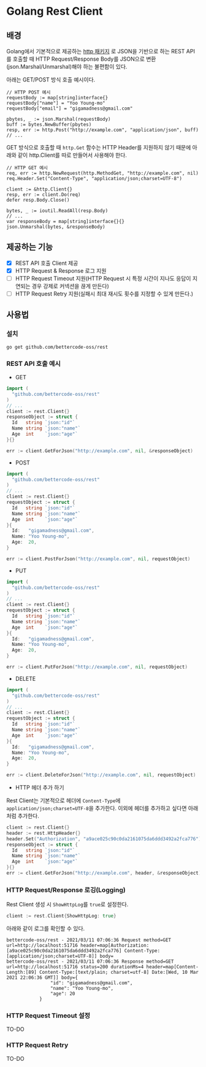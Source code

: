 # Golang Rest Client

## 배경
Golang에서 기본적으로 제공하는 [http 패키지](https://golang.org/pkg/net/http/) 로 JSON을 기반으로 하는 REST API를 호출할 때 
HTTP Request/Response Body를 JSON으로 변환(json.Marshal/Unmarshal)해야 하는 불편함이 있다.

아래는 GET/POST 방식 호출 예시이다.
```golang
// HTTP POST 예시
requestBody := map[string]interface{}
requestBody["name"] = "Yoo Young-mo"
requestBody["email"] = "gigamadness@gmail.com"

pbytes, _ := json.Marshal(requestBody)
buff := bytes.NewBuffer(pbytes)
resp, err := http.Post("http://example.com", "application/json", buff)
// ...
```
GET 방식으로 호출할 때 `http.Get` 함수는 HTTP Header를 지원하지 않기 때문에 아래와 같이 http.Client를 따로 만들어서 사용해야 한다.
```golang
// HTTP GET 예시
req, err := http.NewRequest(http.MethodGet, "http://example.com", nil)
req.Header.Set("Content-Type", "application/json;charset=UTF-8")

client := &http.Client{}
resp, err := client.Do(req)
defer resp.Body.Close()

bytes, _ := ioutil.ReadAll(resp.Body)
// ...
var responseBody = map[string]interface{}{}
json.Unmarshal(bytes, &responseBody)
```

## 제공하는 기능
* [X] REST API 호출 Client 제공
* [X] HTTP Request & Response 로그 지원
* [ ] HTTP Request Timeout 지원(HTTP Request 시 특정 시간이 지나도 응답이 지연되는 경우 강제로 커넥션을 끊게 만든다)
* [ ] HTTP Request Retry 지원(실패시 최대 재시도 횟수를 지정할 수 있게 만든다.)

## 사용법
### 설치
```shell
go get github.com/bettercode-oss/rest
```

### REST API 호출 예시

* GET

```go
import (
  "github.com/bettercode-oss/rest"
)
// ...
client := rest.Client{}
responseObject := struct {
  Id   string `json:"id"`
  Name string `json:"name"`
  Age  int    `json:"age"`
}{}

err := client.GetForJson("http://example.com", nil, &responseObject)
```

* POST

```go
import (
  "github.com/bettercode-oss/rest"
)
// ...
client := rest.Client{}
requestObject := struct {
  Id   string `json:"id"`
  Name string `json:"name"`
  Age  int    `json:"age"`
}{
  Id:   "gigamadness@gmail.com",
  Name: "Yoo Young-mo",
  Age:  20,
}

err := client.PostForJson("http://example.com", nil, requestObject)
```

* PUT

```go
import (
  "github.com/bettercode-oss/rest"
)
// ...
client := rest.Client{}
requestObject := struct {
  Id   string `json:"id"`
  Name string `json:"name"`
  Age  int    `json:"age"`
}{
  Id:   "gigamadness@gmail.com",
  Name: "Yoo Young-mo",
  Age:  20,
}

err := client.PutForJson("http://example.com", nil, requestObject)
```

* DELETE

```go
import (
  "github.com/bettercode-oss/rest"
)
// ...
client := rest.Client{}
requestObject := struct {
  Id   string `json:"id"`
  Name string `json:"name"`
  Age  int    `json:"age"`
}{
  Id:   "gigamadness@gmail.com",
  Name: "Yoo Young-mo",
  Age:  20,
}

err := client.DeleteForJson("http://example.com", nil, requestObject)
```

* HTTP 헤더 추가 하기

Rest Client는 기본적으로 헤더에 `Content-Type`에 `application/json;charset=UTF-8`을 추가한다.
이외에 헤더를 추가하고 싶다면 아래 처럼 추가한다.
```go
client := rest.Client{}
header := rest.HttpHeader{}
header.Set("Authorization", "a9ace025c90c0da2161075da6ddd3492a2fca776")
responseObject := struct {
  Id   string `json:"id"`
  Name string `json:"name"`
  Age  int    `json:"age"`
}{}
err := client.GetForJson("http://example.com", header, &responseObject)
```

### HTTP Request/Response 로깅(Logging)
Rest Client 생성 시 `ShowHttpLog`를 `true`로 설정한다.
```go
client := rest.Client{ShowHttpLog: true}
```
아래와 같이 로그를 확인할 수 있다.
```
bettercode-oss/rest - 2021/03/11 07:06:36 Request method=GET url=http://localhost:51716 header=map[Authorization:[a9ace025c90c0da2161075da6ddd3492a2fca776] Content-Type:[application/json;charset=UTF-8]] body=
bettercode-oss/rest - 2021/03/11 07:06:36 Response method=GET url=http://localhost:51716 status=200 durationMs=4 header=map[Content-Length:[89] Content-Type:[text/plain; charset=utf-8] Date:[Wed, 10 Mar 2021 22:06:36 GMT]] body={
				"id": "gigamadness@gmail.com",
				"name": "Yoo Young-mo",
        		"age": 20
			}
```
### HTTP Request Timeout 설정
TO-DO

### HTTP Request Retry
TO-DO
